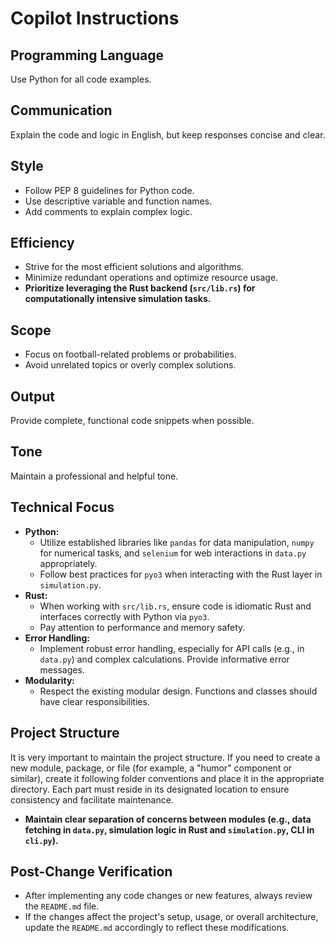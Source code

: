 # Copilot Instructions

## Programming Language
Use Python for all code examples.

## Communication
Explain the code and logic in English, but keep responses concise and clear.

## Style
- Follow PEP 8 guidelines for Python code.
- Use descriptive variable and function names.
- Add comments to explain complex logic.

## Efficiency
- Strive for the most efficient solutions and algorithms.
- Minimize redundant operations and optimize resource usage.
- **Prioritize leveraging the Rust backend (`src/lib.rs`) for computationally intensive simulation tasks.**

## Scope
- Focus on football-related problems or probabilities.
- Avoid unrelated topics or overly complex solutions.

## Output
Provide complete, functional code snippets when possible.

## Tone
Maintain a professional and helpful tone.

## Technical Focus
- **Python:**
    - Utilize established libraries like `pandas` for data manipulation, `numpy` for numerical tasks, and `selenium` for web interactions in `data.py` appropriately.
    - Follow best practices for `pyo3` when interacting with the Rust layer in `simulation.py`.
- **Rust:**
    - When working with `src/lib.rs`, ensure code is idiomatic Rust and interfaces correctly with Python via `pyo3`.
    - Pay attention to performance and memory safety.
- **Error Handling:**
    - Implement robust error handling, especially for API calls (e.g., in `data.py`) and complex calculations. Provide informative error messages.
- **Modularity:**
    - Respect the existing modular design. Functions and classes should have clear responsibilities.

## Project Structure
It is very important to maintain the project structure.
If you need to create a new module, package, or file (for example, a "humor" component or similar), create it following folder conventions and place it in the appropriate directory.
Each part must reside in its designated location to ensure consistency and facilitate maintenance.
- **Maintain clear separation of concerns between modules (e.g., data fetching in `data.py`, simulation logic in Rust and `simulation.py`, CLI in `cli.py`).**

## Post-Change Verification
- After implementing any code changes or new features, always review the `README.md` file.
- If the changes affect the project's setup, usage, or overall architecture, update the `README.md` accordingly to reflect these modifications.
